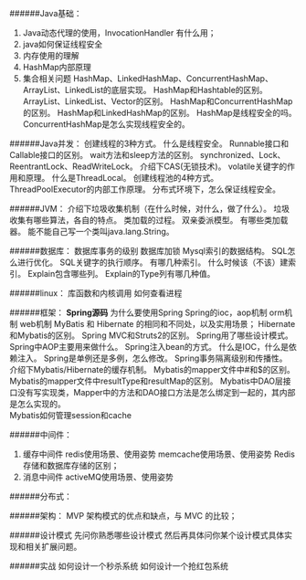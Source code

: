 ######Java基础：
1. Java动态代理的使用，InvocationHandler 有什么用；
1. java如何保证线程安全
1. 内存使用的理解
1. HashMap内部原理
1. 集合相关问题
HashMap、LinkedHashMap、ConcurrentHashMap、ArrayList、LinkedList的底层实现。 
HashMap和Hashtable的区别。 
ArrayList、LinkedList、Vector的区别。 
HashMap和ConcurrentHashMap的区别。 
HashMap和LinkedHashMap的区别。 
HashMap是线程安全的吗。 
ConcurrentHashMap是怎么实现线程安全的。  

######Java并发：
创建线程的3种方式。 
什么是线程安全。 
Runnable接口和Callable接口的区别。 
wait方法和sleep方法的区别。 
synchronized、Lock、ReentrantLock、ReadWriteLock。 
介绍下CAS(无锁技术)。 
volatile关键字的作用和原理。 
什么是ThreadLocal。 
创建线程池的4种方式。 
ThreadPoolExecutor的内部工作原理。 
分布式环境下，怎么保证线程安全。  

######JVM：
介绍下垃圾收集机制（在什么时候，对什么，做了什么）。 
垃圾收集有哪些算法，各自的特点。 
类加载的过程。 
双亲委派模型。 
有哪些类加载器。 
能不能自己写一个类叫java.lang.String。  

######数据库：
数据库事务的级别
数据库加锁
Mysql索引的数据结构。 
SQL怎么进行优化。 
SQL关键字的执行顺序。 
有哪几种索引。 
什么时候该（不该）建索引。 
Explain包含哪些列。 
Explain的Type列有哪几种值。  

######linux：
库函数和内核调用
如何查看进程

######框架：
**Spring源码**
为什么要使用Spring
Spring的ioc，aop机制
orm机制
web机制
MyBatis 和 Hibernate 的相同和不同处，以及实用场景；
Hibernate和Mybatis的区别。 
Spring MVC和Struts2的区别。 
Spring用了哪些设计模式。 
Spring中AOP主要用来做什么。 
Spring注入bean的方式。 
什么是IOC，什么是依赖注入。 
Spring是单例还是多例，怎么修改。 
Spring事务隔离级别和传播性。 
介绍下Mybatis/Hibernate的缓存机制。 
Mybatis的mapper文件中#和$的区别。 
Mybatis的mapper文件中resultType和resultMap的区别。 
Mybatis中DAO层接口没有写实现类，Mapper中的方法和DAO接口方法是怎么绑定到一起的，其内部是怎么实现的。  
Mybatis如何管理session和cache

######中间件：
1. 缓存中间件
redis使用场景、使用姿势
memcache使用场景、使用姿势
Redis 存储和数据库存储的区别；
2. 消息中间件
activeMQ使用场景、使用姿势

######分布式：


######架构：
MVP 架构模式的优点和缺点，与 MVC 的比较；

######设计模式
先问你熟悉哪些设计模式
然后再具体问你某个设计模式具体实现和相关扩展问题。  

######实战
如何设计一个秒杀系统
如何设计一个抢红包系统






